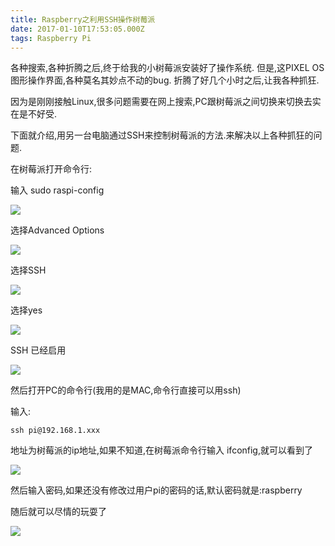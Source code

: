 ```yaml
---
title: Raspberry之利用SSH操作树莓派
date: 2017-01-10T17:53:05.000Z
tags: Raspberry Pi
---
```


各种搜索,各种折腾之后,终于给我的小树莓派安装好了操作系统.
但是,这PIXEL OS图形操作界面,各种莫名其妙点不动的bug.
折腾了好几个小时之后,让我各种抓狂.

因为是刚刚接触Linux,很多问题需要在网上搜索,PC跟树莓派之间切换来切换去实在是不好受.

下面就介绍,用另一台电脑通过SSH来控制树莓派的方法.来解决以上各种抓狂的问题.

在树莓派打开命令行:

输入 sudo raspi-config

![](http://img.blog.csdn.net/20161012150453948)
<!-- more -->

选择Advanced Options

![](http://img.blog.csdn.net/20161012150617215)

选择SSH

![](http://img.blog.csdn.net/20161012150654787)

选择yes

![](http://img.blog.csdn.net/20161012150753381)

SSH 已经启用

![](http://img.blog.csdn.net/20161012150827171)

然后打开PC的命令行(我用的是MAC,命令行直接可以用ssh)

输入: 
```
ssh pi@192.168.1.xxx  
```

地址为树莓派的ip地址,如果不知道,在树莓派命令行输入 ifconfig,就可以看到了

![](http://www.geekfan.net/wp-content/uploads/4768718a07fec72ff908aa6cde5b21a9.png)

然后输入密码,如果还没有修改过用户pi的密码的话,默认密码就是:raspberry

随后就可以尽情的玩耍了

![](http://www.geekfan.net/wp-content/uploads/313ee0ee381651b70e8550ed77cd969f.png)